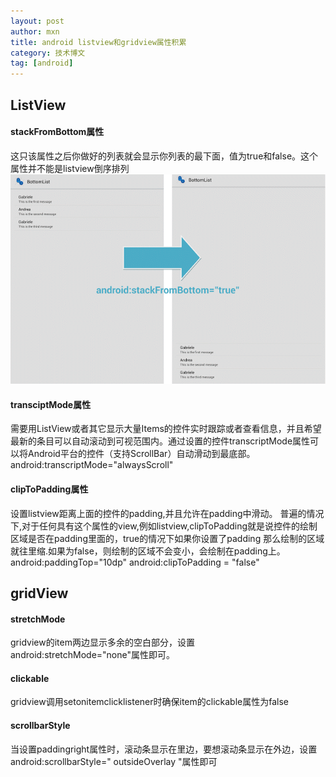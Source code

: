 ```yaml
---
layout: post
author: mxn
title: android listview和gridview属性积累
category: 技术博文
tag: [android]
---
```


## ListView

#### stackFromBottom属性

这只该属性之后你做好的列表就会显示你列表的最下面，值为true和false。这个属性并不能是listview倒序排列
![](https://raw.githubusercontent.com/mxn21/mxn21.github.io/master/public/img/img11.gif)

#### transciptMode属性

需要用ListView或者其它显示大量Items的控件实时跟踪或者查看信息，并且希望最新的条目可以自动滚动到可视范围内。通过设置的控件transcriptMode属性可以将Android平台的控件（支持ScrollBar）自动滑动到最底部。
 android:transcriptMode="alwaysScroll"    

#### clipToPadding属性

设置listview距离上面的控件的padding,并且允许在padding中滑动。
普遍的情况下,对于任何具有这个属性的view,例如listview,clipToPadding就是说控件的绘制区域是否在padding里面的，true的情况下如果你设置了padding
那么绘制的区域就往里缩.如果为false，则绘制的区域不会变小，会绘制在padding上。
android:paddingTop="10dp"
android:clipToPadding  = "false"

## gridView

#### stretchMode 

gridview的item两边显示多余的空白部分，设置 android:stretchMode="none"属性即可。

#### clickable 

gridview调用setonitemclicklistener时确保item的clickable属性为false

#### scrollbarStyle

当设置paddingright属性时，滚动条显示在里边，要想滚动条显示在外边，设置android:scrollbarStyle=" outsideOverlay "属性即可

